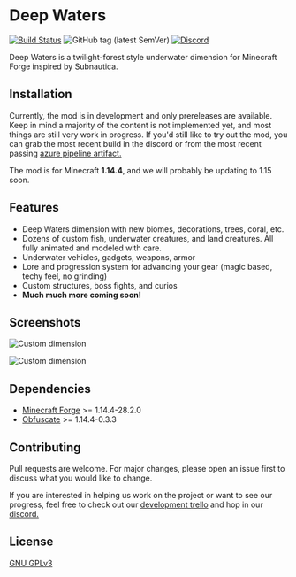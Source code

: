 # Deep Waters
[![Build Status](https://tincrayon.visualstudio.com/DeepWaters/_apis/build/status/bernie-g.deepwaters?branchName=master)](https://tincrayon.visualstudio.com/DeepWaters/_build/latest?definitionId=1&branchName=master) ![GitHub tag (latest SemVer)](https://img.shields.io/github/v/tag/bernie-g/deepwaters?label=version) [![Discord](https://discordapp.com/api/guilds/695117761956937779/widget.png)](https://discord.gg/FmFPZuf)


Deep Waters is a twilight-forest style underwater dimension for Minecraft Forge inspired by Subnautica. 


## Installation

Currently, the mod is in development and only prereleases are available. Keep in mind a majority of the content is not implemented yet, and most things are still very work in progress. If you'd still like to try out the mod, you can grab the most recent build in the discord or from the most recent passing [azure pipeline artifact.](https://pip.pypa.io/en/stable/)

The mod is for Minecraft **1.14.4**, and we will probably be updating to 1.15 soon.

## Features

* Deep Waters dimension with new biomes, decorations, trees, coral, etc.
* Dozens of custom fish, underwater creatures, and land creatures. All fully animated and modeled with care.
* Underwater vehicles, gadgets, weapons, armor
* Lore and progression system for advancing your gear (magic based, techy feel, no grinding)
* Custom structures, boss fights, and curios
* **Much much more coming soon!**

## Screenshots
![Custom dimension](https://cdn.discordapp.com/attachments/695271473794777198/696414785553694810/unknown.png)

![Custom dimension](https://cdn.discordapp.com/attachments/695117761956937782/699795370959437844/2020-04-13_22.48.08.png)
## Dependencies

* [Minecraft Forge](https://files.minecraftforge.net/maven/net/minecraftforge/forge/index_1.14.4.html) >= 1.14.4-28.2.0
* [Obfuscate](https://www.curseforge.com/minecraft/mc-mods/obfuscate) >= 1.14.4-0.3.3

## Contributing
Pull requests are welcome. For major changes, please open an issue first to discuss what you would like to change.

If you are interested in helping us work on the project or want to see our progress, feel free to check out our [development trello](https://trello.com/b/SkjlqWhx/deep-waters-dev-todo-list) and hop in our [discord.](https://discord.gg/YVdekhS)

## License
[GNU GPLv3](https://choosealicense.com/licenses/gpl-3.0/)
